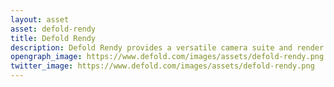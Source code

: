 ```yaml
---
layout: asset
asset: defold-rendy
title: Defold Rendy
description: Defold Rendy provides a versatile camera suite and render pipeline in a Defold game engine project.
opengraph_image: https://www.defold.com/images/assets/defold-rendy.png
twitter_image: https://www.defold.com/images/assets/defold-rendy.png
---
```

